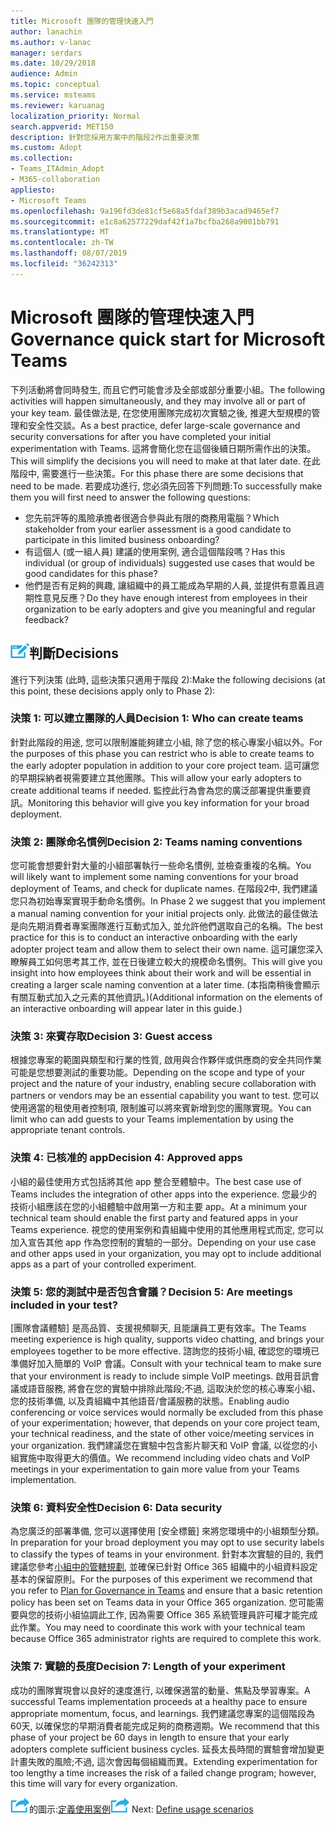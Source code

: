 ```yaml
---
title: Microsoft 團隊的管理快速入門
author: lanachin
ms.author: v-lanac
manager: serdars
ms.date: 10/29/2018
audience: Admin
ms.topic: conceptual
ms.service: msteams
ms.reviewer: karuanag
localization_priority: Normal
search.appverid: MET150
description: 針對您採用方案中的階段2作出重要決策
ms.custom: Adopt
ms.collection:
- Teams_ITAdmin_Adopt
- M365-collaboration
appliesto:
- Microsoft Teams
ms.openlocfilehash: 9a196fd3de81cf5e68a5fdaf389b3acad9465ef7
ms.sourcegitcommit: e1c8a62577229daf42f1a7bcfba268a9001bb791
ms.translationtype: MT
ms.contentlocale: zh-TW
ms.lasthandoff: 08/07/2019
ms.locfileid: "36242313"
---
```

# <a name="governance-quick-start-for-microsoft-teams"></a><span data-ttu-id="cde49-103">Microsoft 團隊的管理快速入門</span><span class="sxs-lookup"><span data-stu-id="cde49-103">Governance quick start for Microsoft Teams</span></span>

<span data-ttu-id="cde49-104">下列活動將會同時發生, 而且它們可能會涉及全部或部分重要小組。</span><span class="sxs-lookup"><span data-stu-id="cde49-104">The following activities will happen simultaneously, and they may involve all or part of your key team.</span></span> <span data-ttu-id="cde49-105">最佳做法是, 在您使用團隊完成初次實驗之後, 推遲大型規模的管理和安全性交談。</span><span class="sxs-lookup"><span data-stu-id="cde49-105">As a best practice, defer large-scale governance and security conversations for after you have completed your initial experimentation with Teams.</span></span> <span data-ttu-id="cde49-106">這將會簡化您在這個後續日期所需作出的決策。</span><span class="sxs-lookup"><span data-stu-id="cde49-106">This will simplify the decisions you will need to make at that later date.</span></span> <span data-ttu-id="cde49-107">在此階段中, 需要進行一些決策。</span><span class="sxs-lookup"><span data-stu-id="cde49-107">For this phase there are some decisions that need to be made.</span></span> <span data-ttu-id="cde49-108">若要成功進行, 您必須先回答下列問題:</span><span class="sxs-lookup"><span data-stu-id="cde49-108">To successfully make them you will first need to answer the following questions:</span></span>

- <span data-ttu-id="cde49-109">您先前評等的風險承擔者很適合參與此有限的商務用電腦？</span><span class="sxs-lookup"><span data-stu-id="cde49-109">Which stakeholder from your earlier assessment is a good candidate to participate in this limited business onboarding?</span></span>
- <span data-ttu-id="cde49-110">有這個人 (或一組人員) 建議的使用案例, 適合這個階段嗎？</span><span class="sxs-lookup"><span data-stu-id="cde49-110">Has this individual (or group of individuals) suggested use cases that would be good candidates for this phase?</span></span>  
- <span data-ttu-id="cde49-111">他們是否有足夠的興趣, 讓組織中的員工能成為早期的人員, 並提供有意義且週期性意見反應？</span><span class="sxs-lookup"><span data-stu-id="cde49-111">Do they have enough interest from employees in their organization to be early adopters and give you meaningful and regular feedback?</span></span> 

## <a name="an-icon-representing-a-decision-pointmediateams-adoption-decision-iconpngdecisions"></a>![代表決策點的圖示](media/teams-adoption-decision-icon.png)<span data-ttu-id="cde49-113">判斷</span><span class="sxs-lookup"><span data-stu-id="cde49-113">Decisions</span></span>

<span data-ttu-id="cde49-114">進行下列決策 (此時, 這些決策只適用于階段 2):</span><span class="sxs-lookup"><span data-stu-id="cde49-114">Make the following decisions (at this point, these decisions apply only to Phase 2):</span></span>

### <a name="decision-1-who-can-create-teams"></a><span data-ttu-id="cde49-115">決策 1: 可以建立團隊的人員</span><span class="sxs-lookup"><span data-stu-id="cde49-115">Decision 1: Who can create teams</span></span> 

<span data-ttu-id="cde49-116">針對此階段的用途, 您可以限制誰能夠建立小組, 除了您的核心專案小組以外。</span><span class="sxs-lookup"><span data-stu-id="cde49-116">For the purposes of this phase you can restrict who is able to create teams to the early adopter population in addition to your core project team.</span></span> <span data-ttu-id="cde49-117">這可讓您的早期採納者視需要建立其他團隊。</span><span class="sxs-lookup"><span data-stu-id="cde49-117">This will allow your early adopters to create additional teams if needed.</span></span> <span data-ttu-id="cde49-118">監控此行為會為您的廣泛部署提供重要資訊。</span><span class="sxs-lookup"><span data-stu-id="cde49-118">Monitoring this behavior will give you key information for your broad deployment.</span></span>

### <a name="decision-2-teams-naming-conventions"></a><span data-ttu-id="cde49-119">決策 2: 團隊命名慣例</span><span class="sxs-lookup"><span data-stu-id="cde49-119">Decision 2: Teams naming conventions</span></span> 

<span data-ttu-id="cde49-120">您可能會想要針對大量的小組部署執行一些命名慣例, 並檢查重複的名稱。</span><span class="sxs-lookup"><span data-stu-id="cde49-120">You will likely want to implement some naming conventions for your broad deployment of Teams, and check for duplicate names.</span></span> <span data-ttu-id="cde49-121">在階段2中, 我們建議您只為初始專案實現手動命名慣例。</span><span class="sxs-lookup"><span data-stu-id="cde49-121">In Phase 2 we suggest that you implement a manual naming convention for your initial projects only.</span></span> <span data-ttu-id="cde49-122">此做法的最佳做法是向先期消費者專案團隊進行互動式加入, 並允許他們選取自己的名稱。</span><span class="sxs-lookup"><span data-stu-id="cde49-122">The best practice for this is to conduct an interactive onboarding with the early adopter project team and allow them to select their own name.</span></span> <span data-ttu-id="cde49-123">這可讓您深入瞭解員工如何思考其工作, 並在日後建立較大的規模命名慣例。</span><span class="sxs-lookup"><span data-stu-id="cde49-123">This will give you insight into how employees think about their work and will be essential in creating a larger scale naming convention at a later time.</span></span> <span data-ttu-id="cde49-124">(本指南稍後會顯示有關互動式加入之元素的其他資訊。)</span><span class="sxs-lookup"><span data-stu-id="cde49-124">(Additional information on the elements of an interactive onboarding will appear later in this guide.)</span></span>

### <a name="decision-3-guest-access"></a><span data-ttu-id="cde49-125">決策 3: 來賓存取</span><span class="sxs-lookup"><span data-stu-id="cde49-125">Decision 3: Guest access</span></span>

<span data-ttu-id="cde49-126">根據您專案的範圍與類型和行業的性質, 啟用與合作夥伴或供應商的安全共同作業可能是您想要測試的重要功能。</span><span class="sxs-lookup"><span data-stu-id="cde49-126">Depending on the scope and type of your project and the nature of your industry, enabling secure collaboration with partners or vendors may be an essential capability you want to test.</span></span> <span data-ttu-id="cde49-127">您可以使用適當的租使用者控制項, 限制誰可以將來賓新增到您的團隊實現。</span><span class="sxs-lookup"><span data-stu-id="cde49-127">You can limit who can add guests to your Teams implementation by using the appropriate tenant controls.</span></span> 

### <a name="decision-4-approved-apps"></a><span data-ttu-id="cde49-128">決策 4: 已核准的 app</span><span class="sxs-lookup"><span data-stu-id="cde49-128">Decision 4: Approved apps</span></span>

<span data-ttu-id="cde49-129">小組的最佳使用方式包括將其他 app 整合至體驗中。</span><span class="sxs-lookup"><span data-stu-id="cde49-129">The best case use of Teams includes the integration of other apps into the experience.</span></span> <span data-ttu-id="cde49-130">您最少的技術小組應該在您的小組體驗中啟用第一方和主要 app。</span><span class="sxs-lookup"><span data-stu-id="cde49-130">At a minimum your technical team should enable the first party and featured apps in your Teams experience.</span></span> <span data-ttu-id="cde49-131">視您的使用案例和貴組織中使用的其他應用程式而定, 您可以加入宣告其他 app 作為您控制的實驗的一部分。</span><span class="sxs-lookup"><span data-stu-id="cde49-131">Depending on your use case and other apps used in your organization, you may opt to include additional apps as a part of your controlled experiment.</span></span> 

### <a name="decision-5-are-meetings-included-in-your-test"></a><span data-ttu-id="cde49-132">決策 5: 您的測試中是否包含會議？</span><span class="sxs-lookup"><span data-stu-id="cde49-132">Decision 5: Are meetings included in your test?</span></span> 

<span data-ttu-id="cde49-133">[團隊會議體驗] 是高品質、支援視頻聊天, 且能讓員工更有效率。</span><span class="sxs-lookup"><span data-stu-id="cde49-133">The Teams meeting experience is high quality, supports video chatting, and brings your employees together to be more effective.</span></span> <span data-ttu-id="cde49-134">諮詢您的技術小組, 確認您的環境已準備好加入簡單的 VoIP 會議。</span><span class="sxs-lookup"><span data-stu-id="cde49-134">Consult with your technical team to make sure that your environment is ready to include simple VoIP meetings.</span></span> <span data-ttu-id="cde49-135">啟用音訊會議或語音服務, 將會在您的實驗中排除此階段;不過, 這取決於您的核心專案小組、您的技術準備, 以及貴組織中其他語音/會議服務的狀態。</span><span class="sxs-lookup"><span data-stu-id="cde49-135">Enabling audio conferencing or voice services would normally be excluded from this phase of your experimentation; however, that depends on your core project team, your technical readiness, and the state of other voice/meeting services in your organization.</span></span> <span data-ttu-id="cde49-136">我們建議您在實驗中包含影片聊天和 VoIP 會議, 以從您的小組實施中取得更大的價值。</span><span class="sxs-lookup"><span data-stu-id="cde49-136">We recommend including video chats and VoIP meetings in your experimentation to gain more value from your Teams implementation.</span></span> 

### <a name="decision-6--data-security"></a><span data-ttu-id="cde49-137">決策 6: 資料安全性</span><span class="sxs-lookup"><span data-stu-id="cde49-137">Decision 6:  Data security</span></span>

<span data-ttu-id="cde49-138">為您廣泛的部署準備, 您可以選擇使用 [安全標籤] 來將您環境中的小組類型分類。</span><span class="sxs-lookup"><span data-stu-id="cde49-138">In preparation for your broad deployment you may opt to use security labels to classify the types of teams in your environment.</span></span> <span data-ttu-id="cde49-139">針對本次實驗的目的, 我們建議您參考[小組中的管轄規劃](plan-teams-governance.md), 並確保已針對 Office 365 組織中的小組資料設定基本的保留原則。</span><span class="sxs-lookup"><span data-stu-id="cde49-139">For the purposes of this experiment we recommend that you refer to [Plan for Governance in Teams](plan-teams-governance.md) and ensure that a basic retention policy has been set on Teams data in your Office 365 organization.</span></span> <span data-ttu-id="cde49-140">您可能需要與您的技術小組協調此工作, 因為需要 Office 365 系統管理員許可權才能完成此作業。</span><span class="sxs-lookup"><span data-stu-id="cde49-140">You may need to coordinate this work with your technical team because Office 365 administrator rights are required to complete this work.</span></span>

### <a name="decision-7-length-of-your-experiment"></a><span data-ttu-id="cde49-141">決策 7: 實驗的長度</span><span class="sxs-lookup"><span data-stu-id="cde49-141">Decision 7: Length of your experiment</span></span>

<span data-ttu-id="cde49-142">成功的團隊實現會以良好的速度進行, 以確保適當的動量、焦點及學習專案。</span><span class="sxs-lookup"><span data-stu-id="cde49-142">A successful Teams implementation proceeds at a healthy pace to ensure appropriate momentum, focus, and learnings.</span></span> <span data-ttu-id="cde49-143">我們建議您專案的這個階段為60天, 以確保您的早期消費者能完成足夠的商務週期。</span><span class="sxs-lookup"><span data-stu-id="cde49-143">We recommend that this phase of your project be 60 days in length to ensure that your early adopters complete sufficient business cycles.</span></span> <span data-ttu-id="cde49-144">延長太長時間的實驗會增加變更計畫失敗的風險;不過, 這次會因每個組織而異。</span><span class="sxs-lookup"><span data-stu-id="cde49-144">Extending experimentation for too lengthy a time increases the risk of a failed change program; however, this time will vary for every organization.</span></span>  

<span data-ttu-id="cde49-145">![代表下一個步驟](media/teams-adoption-next-icon.png)的圖示:[定義使用案例](teams-adoption-define-usage-scenarios.md)</span><span class="sxs-lookup"><span data-stu-id="cde49-145">![An icon representing the next step](media/teams-adoption-next-icon.png) Next: [Define usage scenarios](teams-adoption-define-usage-scenarios.md)</span></span>
